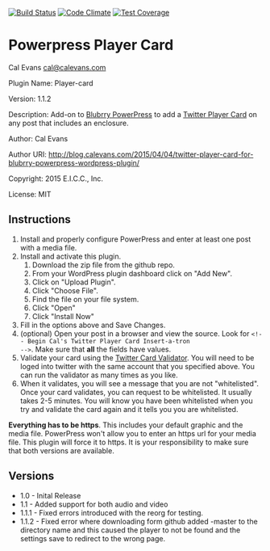[![Build Status](https://travis-ci.org/calevans/player-card.svg?branch=master)](https://travis-ci.org/calevans/player-card)
[![Code Climate](https://codeclimate.com/github/calevans/player-card/badges/gpa.svg)](https://codeclimate.com/github/calevans/player-card)
[![Test Coverage](https://codeclimate.com/github/calevans/player-card/badges/coverage.svg)](https://codeclimate.com/github/calevans/player-card)

# Powerpress Player Card

Cal Evans <cal@calevans.com>

Plugin Name: Player-card

Version: 1.1.2

Description: Add-on to [Blubrry PowerPress](https://wordpress.org/plugins/powerpress/) to add a [Twitter Player Card](https://dev.twitter.com/cards/overview) on any post that includes an enclosure.

Author: Cal Evans

Author URI: http://blog.calevans.com/2015/04/04/twitter-player-card-for-blubrry-powerpress-wordpress-plugin/

Copyright: 2015 E.I.C.C., Inc.

License: MIT


## Instructions

1. Install and properly configure PowerPress and enter at least one post with a media file.
1. Install and activate this plugin.
	1. Download the zip file from the github repo.
	1. From your WordPress plugin dashboard click on "Add New".
	1. Click on "Upload Plugin".
	1. Click "Choose File".
	1. Find the file on your file system.
	1. Click "Open"
	1. Click "Install Now"
1. Fill in the options above and Save Changes.
1. (optional) Open your post in a browser and view the source. Look for <code>&lt;!-- Begin Cal's Twitter Player Card Insert-a-tron --></code>. Make sure that **all** the fields have values.
1. Validate your card using the [Twitter Card Validator](https://cards-dev.twitter.com/validator). You will need to be loged into twitter with the same account that you specified above. You can run the validator as many times as you like.
1. When it validates, you will see a message that you are not "whitelisted". Once your card validates, you can request to be whitelisted. It usually takes 2-5 minutes. You will know you have been whitelisted when you try and validate the card again and it tells you you are whitelisted.

**Everything has to be https**. This includes your default graphic and the media file. PowerPress won't allow you to enter an https url for your media file. This plugin will force it to https. It is your responsibility to make sure that both versions are available.

## Versions

- 1.0   - Inital Release
- 1.1   - Added support for both audio and video
- 1.1.1 - Fixed errors introduced with the reorg for testing.
- 1.1.2 - Fixed error where downloading form github added -master to the directory name and this caused the player to not be found and the settings save to redirect to the wrong page.
